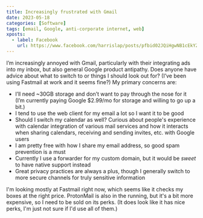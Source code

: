 ```yaml
---
title: Increasingly frustrated with Gmail
date: 2023-05-18
categories: [Software]
tags: [email, Google, anti-corporate internet, web]
xposts:
  - label: Facebook
    url: https://www.facebook.com/harrislap/posts/pfbid02JQiHgwNB1cEkYZEQnsn8qsSPBatHSXDo9mJ3WezLzQYx8tkDSe7D8jrStSNiESGxl
---
```


I’m increasingly annoyed with Gmail, particularly with their integrating ads into my inbox, but also general Google product antipathy. Does anyone have advice about what to switch to or things I should look out for? (I’ve been using Fastmail at work and it seems fine?) My primary concerns are:

* I’ll need ~30GB storage and don’t want to pay through the nose for it (I’m currently paying Google $2.99/mo for storage and willing to go up a bit.)
* I tend to use the web client for my email a lot so I want it to be good
* Should I switch my calendar as well? Curious about people's experience with calendar integration of various mail services and how it interacts when sharing calendars, receiving and sending invites, etc. with Google users
* I am pretty free with how I share my email address, so good spam prevention is a must
* Currently I use a forwarder for my custom domain, but it would be *sweet* to have native support instead
* Great privacy practices are always a plus, though I generally switch to more secure channels for truly sensitive information

I'm looking mostly at Fastmail right now, which seems like it checks my boxes at the right price. ProtonMail is also in the running, but it's a bit more expensive, so I need to be sold on its perks. (It does look like it has nice perks, I'm just not sure if I'd use all of them.)
